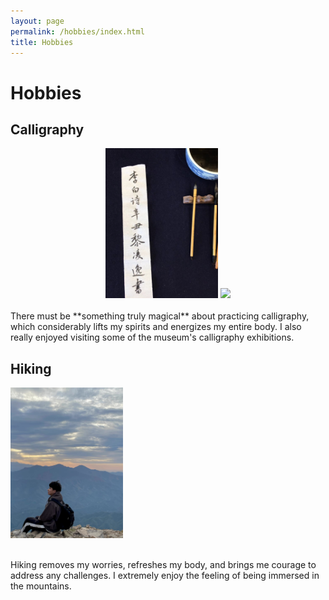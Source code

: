 ```yaml
---
layout: page
permalink: /hobbies/index.html
title: Hobbies
---
```


# Hobbies

## Calligraphy

<center class="half">
<img src="/images/calligraphy1.jpg" width="180"/>
<img src="/images/calligraphy2.jpg" width="320"/>
</center>
<br>There must be **something truly magical** about practicing calligraphy, which considerably lifts my spirits and energizes my entire body. I also really enjoyed visiting some of the museum's calligraphy exhibitions.


## Hiking


<img src="/images/hiking1.jpg" width="180"/>

<br>Hiking removes my worries, refreshes my body, and brings me courage to address any challenges. I extremely enjoy the feeling of being immersed in the mountains.
